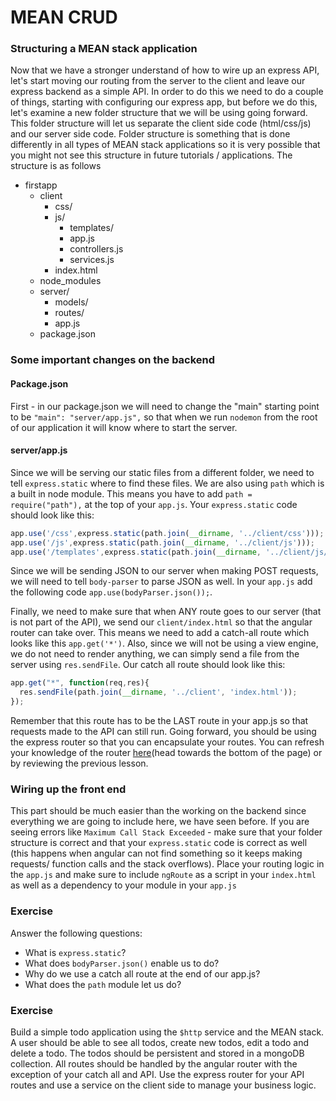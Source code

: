 # MEAN CRUD

### Structuring a MEAN stack application

Now that we have a stronger understand of how to wire up an express API, let's start moving our routing from the server to the client and leave our express backend as a simple API. In order to do this we need to do a couple of things, starting with configuring our express app, but before we do this, let's examine a new folder structure that we will be using going forward. This folder structure will let us separate the client side code (html/css/js) and our server side code. Folder structure is something that is done differently in all types of MEAN stack applications so it is very possible that you might not see this structure in future tutorials / applications. The structure is as follows

- firstapp
    - client
        + css/
        + js/
            * templates/
            * app.js
            * controllers.js
            * services.js
        + index.html
    - node_modules
    - server/
        + models/
        + routes/
        + app.js
    - package.json

### Some important changes on the backend

#### Package.json

First - in our package.json we will need to change the "main" starting point to be `"main": "server/app.js",` so that when we run `nodemon` from the root of our application it will know where to start the server.

#### server/app.js

Since we will be serving our static files from a different folder, we need to tell `express.static` where to find these files. We are also using `path` which is a built in node module. This means you have to add `path = require("path"),` at the top of your `app.js`. Your `express.static` code should look like this:

```js
app.use('/css',express.static(path.join(__dirname, '../client/css')));
app.use('/js',express.static(path.join(__dirname, '../client/js')));
app.use('/templates',express.static(path.join(__dirname, '../client/js/templates')));
```

Since we will be sending JSON to our server when making POST requests, we will need to tell `body-parser` to parse JSON as well. In your `app.js` add the following code `app.use(bodyParser.json());`.

Finally, we need to make sure that when ANY route goes to our server (that is not part of the API), we send our `client/index.html` so that the angular router can take over. This means we need to add a catch-all route which looks like this `app.get('*')`. Also, since we will not be using a view engine, we do not need to render anything, we can simply send a file from the server using `res.sendFile`. Our catch all route should look like this: 

```js
app.get("*", function(req,res){
  res.sendFile(path.join(__dirname, '../client', 'index.html'));
});
```

Remember that this route has to be the LAST route in your app.js so that requests made to the API can still run. Going forward, you should be using the express router so that you can encapsulate your routes. You can refresh your knowledge of the router [here](http://expressjs.com/guide/routing.html)(head towards the bottom of the page) or by reviewing the previous lesson.

### Wiring up the front end

This part should be much easier than the working on the backend since everything we are going to include here, we have seen before. If you are seeing errors like `Maximum Call Stack Exceeded` - make sure that your folder structure is correct and that your `express.static` code is correct as well (this happens when angular can not find something so it keeps making requests/ function calls and the stack overflows). Place your routing logic in the `app.js` and make sure to include `ngRoute` as a script in your `index.html` as well as a dependency to your module in your `app.js`

### Exercise 

Answer the following questions:

- What is `express.static`?
- What does `bodyParser.json()` enable us to do?
- Why do we use a catch all route at the end of our app.js?
- What does the `path` module let us do?

### Exercise

Build a simple todo application using the `$http` service and the MEAN stack. A user should be able to see all todos, create new todos, edit a todo and delete a todo. The todos should be persistent and stored in a mongoDB collection. All routes should be handled by the angular router with the exception of your catch all and API. Use the express router for your API routes and use a service on the client side to manage your business logic.



